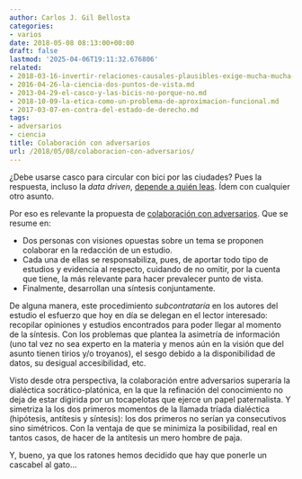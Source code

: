 ```yaml
---
author: Carlos J. Gil Bellosta
categories:
- varios
date: 2018-05-08 08:13:00+00:00
draft: false
lastmod: '2025-04-06T19:11:32.676806'
related:
- 2018-03-16-invertir-relaciones-causales-plausibles-exige-mucha-mucha-explicacion.md
- 2016-04-26-la-ciencia-dos-puntos-de-vista.md
- 2013-04-29-el-casco-y-las-bicis-no-porque-no.md
- 2018-10-09-la-etica-como-un-problema-de-aproximacion-funcional.md
- 2017-03-07-en-contra-del-estado-de-derecho.md
tags:
- adversarios
- ciencia
title: Colaboración con adversarios
url: /2018/05/08/colaboracion-con-adversarios/
---
```


¿Debe usarse casco para circular con bici por las ciudades? Pues la respuesta, incluso la _data driven_, [depende a quién leas](https://datanalytics.com/2013/04/29/el-casco-y-las-bicis-no-porque-no/). Ídem con cualquier otro asunto.

Por eso es relevante la propuesta de [colaboración con adversarios](http://slatestarcodex.com/2018/04/26/call-for-adversarial-collaborations/). Que se resume en:

* Dos personas con visiones opuestas sobre un tema se proponen colaborar en la redacción de un estudio.
* Cada una de ellas se responsabiliza, pues, de aportar todo tipo de estudios y evidencia al respecto, cuidando de no omitir, por la cuenta que tiene, la más relevante para hacer prevalecer punto de vista.
* Finalmente, desarrollan una síntesis conjuntamente.

De alguna manera, este procedimiento _subcontrataría_ en los autores del estudio el esfuerzo que hoy en día se delegan en el lector interesado: recopilar opiniones y estudios encontrados para poder llegar al momento de la síntesis. Con los problemas que plantea la asimetría de información (uno tal vez no sea experto en la materia y menos aún en la visión que del asunto tienen tirios y/o troyanos), el sesgo debido a la disponibilidad de datos, su desigual accesibilidad, etc.

Visto desde otra perspectiva, la colaboración entre adversarios superaría la dialéctica socrático-platónica, en la que la refinación del conocimiento no deja de estar digirida por un tocapelotas que ejerce un papel paternalista. Y simetriza la los dos primeros momentos de la llamada tríada dialéctica (hipótesis, antítesis y síntesis): los dos primeros no serían ya consecutivos sino simétricos. Con la ventaja de que se minimiza la posibilidad, real en tantos casos, de hacer de la antítesis un mero hombre de paja.

Y, bueno, ya que los ratones hemos decidido que hay que ponerle un cascabel al gato...